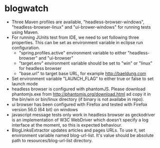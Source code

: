 blogwatch
=========

- Three Maven profiles are available, "headless-browser-windows", "headless-browser-linux" and "ui-brower-windows" for running tests using Maven. 
- For running JUnits test from IDE, we need to set following three properties. This can be set as environment variable in eclipse run configuration. 
  - "spring.profiles.active" environment variable to either "headless-browser" and "ui-browser"
  - "target.env" environment variable should be set to "win" or "linux" for headless browser
  - "base.url" to target base URL, for example http://baeldung.com
- Set environment variable "LAUNCH_FLAG" to either true or false to set launch mode
- headless browser is configured with phantomJS. Please download phantomjs.exe from  http://phantomjs.org/download.html ad copy it in the bin/win or bin/linux directory (if binary is not availabe in repo).
- ui browser has been configured with Firefox and tested with Firefox version 56.0 (64 bit) on windows 
- javascript message tests only work in headless browser as geckodriver is an implementation of W3C WebDriver which doesn’t specify a log interface at the moment, so this is expected behaviour.
- BlogLinksExtractor updates articles and pages URLs. To use it, set environment variable named blog-url-list. It's value should be absolute path to resources/blog-url-list directory.
